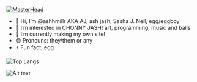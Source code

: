 [![MasterHead](https://i.ibb.co/RNg6GHv/i-love-himb.png)](https://github.com/ashhmillr)




- 👋 Hi, I’m @ashhmillr AKA AJ, ash jash, Sasha J. Neil, egg/eggboy
- 👀 I’m interested in CHONNY JASH! art, programming, music and balls
- 🌱 I’m currently making my own site!
- 😄 Pronouns: they/them or any
- ⚡ Fun fact: egg

 ![Top Langs](https://github-readme-stats.vercel.app/api/top-langs/?username=anuraghazra&layout=compact)
 
 ![Alt text](https://spotify-recently-played-readme.vercel.app/api?user=31d2qsiawil3cfgdomg2jia5w4ka)
 
